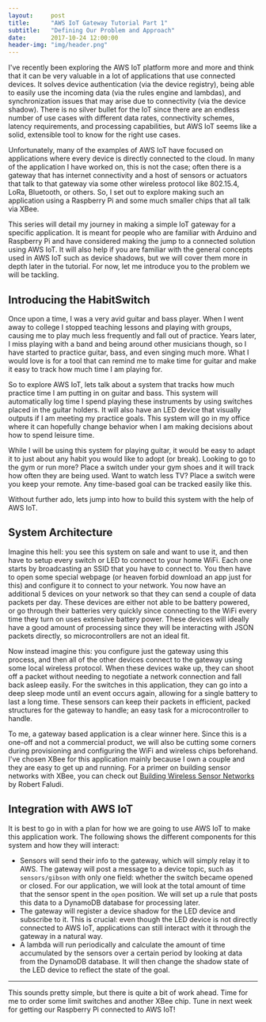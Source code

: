 ```yaml
---
layout:     post
title:      "AWS IoT Gateway Tutorial Part 1"
subtitle:   "Defining Our Problem and Approach"
date:       2017-10-24 12:00:00
header-img: "img/header.png"
---
```


I've recently been exploring the AWS IoT platform more and more and think that it can be very valuable in a lot of applications that use connected devices. It solves device authentication (via the device registry), being able to easily use the incoming data (via the rules engine and lambdas), and synchronization issues that may arise due to connectivity (via the device shadow). There is no silver bullet for the IoT since there are an endless number of use cases with different data rates, connectivity schemes, latency requirements, and processing capabilities, but AWS IoT seems like a solid, extensible tool to know for the right use cases.

Unfortunately, many of the examples of AWS IoT have focused on applications where every device is directly connected to the cloud. In many of the application I have worked on, this is not the case; often there is a gateway that has internet connectivity and a host of sensors or actuators that talk to that gateway via some other wireless protocol like 802.15.4, LoRa, Bluetooth, or others. So, I set out to explore making such an application using a Raspberry Pi and some much smaller chips that all talk via XBee.

This series will detail my journey in making a simple IoT gateway for a specific application. It is meant for people who are familiar with Arduino and Raspberry Pi and have considered making the jump to a connected solution using AWS IoT. It will also help if you are familiar with the general concepts used in AWS IoT such as device shadows, but we will cover them more in depth later in the tutorial. For now, let me introduce you to the problem we will be tackling.

## Introducing the HabitSwitch

Once upon a time, I was a very avid guitar and bass player. When I went away to college I stopped teaching lessons and playing with groups, causing me to play much less frequently and fall out of practice. Years later, I miss playing with a band and being around other musicians though, so I have started to practice guitar, bass, and even singing much more. What I would love is for a tool that can remind me to make time for guitar and make it easy to track how much time I am playing for.

So to explore AWS IoT, lets talk about a system that tracks how much practice time I am putting in on guitar and bass. This system will automatically log time I spend playing these instruments by using switches placed in the guitar holders. It will also have an LED device that visually outputs if I am meeting my practice goals. This system will go in my office where it can hopefully change behavior when I am making decisions about how to spend leisure time.

While I will be using this system for playing guitar, it would be easy to adapt it to just about any habit you would like to adopt (or break). Looking to go to the gym or run more? Place a switch under your gym shoes and it will track how often they are being used. Want to watch less TV? Place a switch were you keep your remote. Any time-based goal can be tracked easily like this.

Without further ado, lets jump into how to build this system with the help of AWS IoT.

## System Architecture

Imagine this hell: you see this system on sale and want to use it, and then have to setup every switch or LED to connect to your home WiFi. Each one starts by broadcasting an SSID that you have to connect to. You then have to open some special webpage (or heaven forbid download an app just for this) and configure it to connect to your network. You now have an additional 5 devices on your network so that they can send a couple of data packets per day. These devices are either not able to be battery powered, or go through their batteries very quickly since connecting to the WiFi every time they turn on uses extensive battery power. These devices will ideally have a good amount of processing since they will be interacting with JSON packets directly, so microcontrollers are not an ideal fit.

Now instead imagine this: you configure just the gateway using this process, and then all of the other devices connect to the gateway using some local wireless protocol. When these devices wake up, they can shoot off a packet without needing to negotiate a network connection and fall back asleep easily. For the switches in this application, they can go into a deep sleep mode until an event occurs again, allowing for a single battery to last a long time. These sensors can keep their packets in efficient, packed structures for the gateway to handle; an easy task for a microcontroller to handle.

To me, a gateway based application is a clear winner here. Since this is a one-off and not a commercial product, we will also be cutting some corners during provisioning and configuring the WiFi and wireless chips beforehand. I've chosen XBee for this application mainly because I own a couple and they are easy to get up and running. For a primer on building sensor networks with XBee, you can check out [Building Wireless Sensor Networks](https://www.amazon.com/Building-Wireless-Sensor-Networks-Processing/dp/0596807732/) by Robert Faludi.

## Integration with AWS IoT

It is best to go in with a plan for how we are going to use AWS IoT to make this application work. The following shows the different components for this system and how they will interact:

- Sensors will send their info to the gateway, which will simply relay it to AWS. The gateway will post a message to a device topic, such as `sensors/gibson` with only one field: whether the switch became opened or closed. For our application, we will look at the total amount of time that the sensor spent in the `open` position. We will set up a rule that posts this data to a DynamoDB database for processing later.
- The gateway will register a device shadow for the LED device and subscribe to it. This is crucial: even though the LED device is not directly connected to AWS IoT, applications can still interact with it through the gateway in a natural way.
- A lambda will run periodically and calculate the amount of time accumulated by the sensors over a certain period by looking at data from the DynamoDB database. It will then change the shadow state of the LED device to reflect the state of the goal.

---

This sounds pretty simple, but there is quite a bit of work ahead. Time for me to order some limit switches and another XBee chip. Tune in next week for getting our Raspberry Pi connected to AWS IoT!


